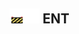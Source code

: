 ## <img src="../../.gitbook/assets/unknown.png" width="24" height=24 /><img src="../../.gitbook/assets/base.png" width="24" height=24 /> ENT

